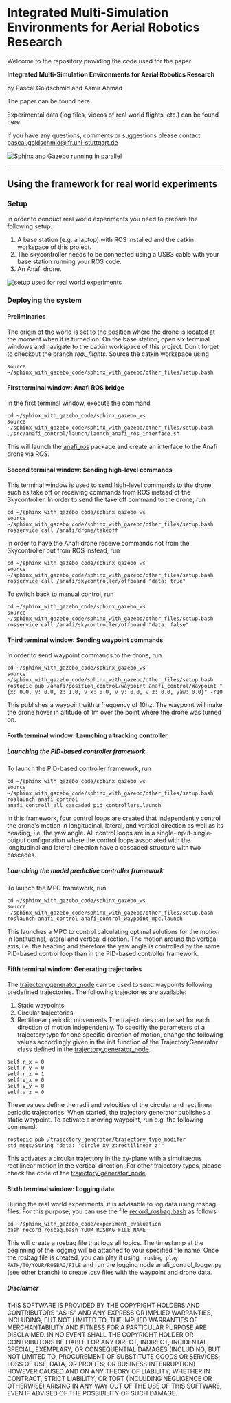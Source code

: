 # Integrated Multi-Simulation Environments for Aerial Robotics Research

Welcome to the repository providing the code used for the paper 

**Integrated Multi-Simulation Environments for Aerial Robotics Research**

by Pascal Goldschmid and Aamir Ahmad

The paper can be found here.

Experimental data (log files, videos of real world flights, etc.) can be found here.

If you have any questions, comments or suggestions please contact pascal.goldschmid@ifr.uni-stuttgart.de

![Sphinx and Gazebo running in parallel](/sphinx_gazebo.gif)

---



## Using the framework for real world experiments
### Setup
In order to conduct real world experiments you need to prepare the following setup.
1. A base station (e.g. a laptop) with ROS installed and the catkin workspace of this project.
2. The skycontroller needs to be connected using a USB3 cable with your base station running your ROS code.
3. An Anafi drone.

![setup used for real world experiments](setup_real_world_experiments.png)

### Deploying the system
#### Preliminaries
The origin of the world is set to the position where the drone is located at the moment when it is turned on.
On the base station, open six terminal windows and navigate to the catkin workspace of this project.
Don't forget to checkout the branch *real_flights*. Source the catkin workspace using 
```
source ~/sphinx_with_gazebo_code/sphinx_with_gazebo/other_files/setup.bash
```

#### First terminal window: Anafi ROS bridge
In the first terminal window, execute the command
```
cd ~/sphinx_with_gazebo_code/sphinx_gazebo_ws
source ~/sphinx_with_gazebo_code/sphinx_with_gazebo/other_files/setup.bash
./src/anafi_control/launch/launch_anafi_ros_interface.sh
```
This will launch the [anafi_ros](https://github.com/andriyukr/anafi_ros/tree/ros1) package and create an interface to the Anafi drone via ROS.

#### Second terminal window: Sending high-level commands
This terminal window is used to send high-level commands to the drone, such as take off or receiving commands from ROS instead of the Skycontroller.
In order to send the take off command to the drone, run
```
cd ~/sphinx_with_gazebo_code/sphinx_gazebo_ws
source ~/sphinx_with_gazebo_code/sphinx_with_gazebo/other_files/setup.bash
rosservice call /anafi/drone/takeoff
```
In order to have the Anafi drone receive commands not from the Skycontroller but from ROS instead, run
```
cd ~/sphinx_with_gazebo_code/sphinx_gazebo_ws
source ~/sphinx_with_gazebo_code/sphinx_with_gazebo/other_files/setup.bash
rosservice call /anafi/skycontroller/offboard "data: true" 
```
To switch back to manual control, run 
```
cd ~/sphinx_with_gazebo_code/sphinx_gazebo_ws
source ~/sphinx_with_gazebo_code/sphinx_with_gazebo/other_files/setup.bash
rosservice call /anafi/skycontroller/offboard "data: false" 
```
#### Third terminal window: Sending waypoint commands
In order to send waypoint commands to the drone, run 
```
cd ~/sphinx_with_gazebo_code/sphinx_gazebo_ws
source ~/sphinx_with_gazebo_code/sphinx_with_gazebo/other_files/setup.bash
rostopic pub /anafi/position_control/waypoint anafi_control/Waypoint "{x: 0.0, y: 0.0, z: 1.0, v_x: 0.0, v_y: 0.0, v_z: 0.0, yaw: 0.0}" -r10
```
This publishes a waypoint with a frequency of 10hz. The waypoint will make the drone hover in altitude of 1m over the point where the drone was turned on.

#### Forth terminal window: Launching a tracking controller
##### Launching the PID-based controller framework
To launch the PID-based controller framework, run
```
cd ~/sphinx_with_gazebo_code/sphinx_gazebo_ws
source ~/sphinx_with_gazebo_code/sphinx_with_gazebo/other_files/setup.bash
roslaunch anafi_control anafi_controll_all_cascaded_pid_controllers.launch
```
In this framework, four control loops are created that independently control the drone's motion in longitudinal, lateral, and vertical direction as well as its heading, i.e. the yaw angle.
All control loops are in a single-input-single-output configuration where the control loops associated with the longitudinal and lateral direction have a cascaded structure with two cascades. 
##### Launching the model predictive controller framework

To launch the MPC framework, run
```
cd ~/sphinx_with_gazebo_code/sphinx_gazebo_ws
source ~/sphinx_with_gazebo_code/sphinx_with_gazebo/other_files/setup.bash
roslaunch anafi_control anafi_control_waypoint_mpc.launch
```
This launches a MPC to control calculating optimal solutions for the motion in lontitudinal, lateral and vertical direction. The motion around the vertical axis, i.e. the heading and therefore the yaw angle is controlled by the same PID-based control loop than in the PID-based controller framework.


#### Fifth terminal window: Generating trajectories
The [trajectory_generator_node](sphinx_gazebo_ws/src/anafi_control/scripts/trajectory_generator.py) can be used to send waypoints following predefined trajectories. The following trajectories are available:
1. Static waypoints
2. Circular trajectories
3. Rectilinear periodic movements
The trajectories can be set for each direction of motion independently. To specifiy the parameters of a trajectory type for one specific direction of motion, change the following values accordingly given in the init function of the TrajectoryGenerator class defined in the [trajectory_generator_node](sphinx_gazebo_ws/src/anafi_control/scripts/trajectory_generator.py).
```
self.r_x = 0
self.r_y = 0
self.r_z = 1
self.v_x = 0
self.v_y = 0
self.v_z = 0
```
These values define the radii and velocities of the circular and rectilinear periodic trajectories.
When started, the trajectory generator publishes a static waypoint. To activate a moving waypoint, run e.g. the following command.
```
rostopic pub /trajectory_generator/trajectory_type_modifer std_msgs/String "data: 'circle_xy_z:rectilinear_z'"
```
This activates a circular trajectory in the xy-plane with a simultaeous rectilinear motion in the vertical direction. For other trajectory types, please check the code of the [trajectory_generator_node](sphinx_gazebo_ws/src/anafi_control/scripts/trajectory_generator.py).

#### Sixth terminal window: Logging data
During the real world experiments, it is advisable to log data using rosbag files. For this purpose, you can use the file [record_rosbag.bash](/experiments_evaluation/record_rosbag.bash) as follows
```
cd ~/sphinx_with_gazebo_code/experiment_evaluation
bash record_rosbag.bash YOUR_ROSBAG_FILE_NAME
```
This will create a rosbag file that logs all topics. The timestamp at the beginning of the logging will be attached to your specified file name.
Once the rosbag file is created, you can play it using ``` rosbag play PATH/TO/YOUR/ROSBAG/FILE``` and run the logging node anafi_control_logger.py (see other branch) to create .csv files with the waypoint and drone data.

##### Disclaimer
THIS SOFTWARE IS PROVIDED BY THE COPYRIGHT HOLDERS AND CONTRIBUTORS "AS IS"
AND ANY EXPRESS OR IMPLIED WARRANTIES, INCLUDING, BUT NOT LIMITED TO, THE
IMPLIED WARRANTIES OF MERCHANTABILITY AND FITNESS FOR A PARTICULAR PURPOSE ARE
DISCLAIMED. IN NO EVENT SHALL THE COPYRIGHT HOLDER OR CONTRIBUTORS BE LIABLE
FOR ANY DIRECT, INDIRECT, INCIDENTAL, SPECIAL, EXEMPLARY, OR CONSEQUENTIAL
DAMAGES (INCLUDING, BUT NOT LIMITED TO, PROCUREMENT OF SUBSTITUTE GOODS OR
SERVICES; LOSS OF USE, DATA, OR PROFITS; OR BUSINESS INTERRUPTION) HOWEVER
CAUSED AND ON ANY THEORY OF LIABILITY, WHETHER IN CONTRACT, STRICT LIABILITY,
OR TORT (INCLUDING NEGLIGENCE OR OTHERWISE) ARISING IN ANY WAY OUT OF THE USE
OF THIS SOFTWARE, EVEN IF ADVISED OF THE POSSIBILITY OF SUCH DAMAGE.
